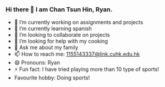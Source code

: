 ### Hi there 👋 I am Chan Tsun Hin, Ryan.


- 🔭 I’m currently working on assignments and projects
- 🌱 I’m currently learning spanish
- 👯 I’m looking to collaborate on projects
- 🤔 I’m looking for help with my cooking
- 💬 Ask me about my family
- 📫 How to reach me: 1155143337@link.cuhk.edu.hk
- 😄 Pronouns: Ryan
- ⚡ Fun fact: I have tried playing more than 10 type of sports!
- Favourite hobby: Doing sports!

